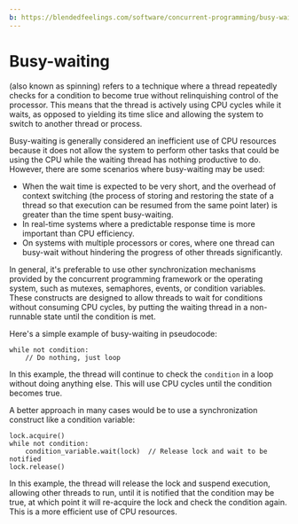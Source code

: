 ```yaml
---
b: https://blendedfeelings.com/software/concurrent-programming/busy-waiting.md
---
```


# Busy-waiting 
(also known as spinning) refers to a technique where a thread repeatedly checks for a condition to become true without relinquishing control of the processor. This means that the thread is actively using CPU cycles while it waits, as opposed to yielding its time slice and allowing the system to switch to another thread or process.

Busy-waiting is generally considered an inefficient use of CPU resources because it does not allow the system to perform other tasks that could be using the CPU while the waiting thread has nothing productive to do. However, there are some scenarios where busy-waiting may be used:

- When the wait time is expected to be very short, and the overhead of context switching (the process of storing and restoring the state of a thread so that execution can be resumed from the same point later) is greater than the time spent busy-waiting.
- In real-time systems where a predictable response time is more important than CPU efficiency.
- On systems with multiple processors or cores, where one thread can busy-wait without hindering the progress of other threads significantly.

In general, it's preferable to use other synchronization mechanisms provided by the concurrent programming framework or the operating system, such as mutexes, semaphores, events, or condition variables. These constructs are designed to allow threads to wait for conditions without consuming CPU cycles, by putting the waiting thread in a non-runnable state until the condition is met.

Here's a simple example of busy-waiting in pseudocode:

```plaintext
while not condition:
    // Do nothing, just loop
```

In this example, the thread will continue to check the `condition` in a loop without doing anything else. This will use CPU cycles until the condition becomes true.

A better approach in many cases would be to use a synchronization construct like a condition variable:

```plaintext
lock.acquire()
while not condition:
    condition_variable.wait(lock)  // Release lock and wait to be notified
lock.release()
```

In this example, the thread will release the lock and suspend execution, allowing other threads to run, until it is notified that the condition may be true, at which point it will re-acquire the lock and check the condition again. This is a more efficient use of CPU resources.